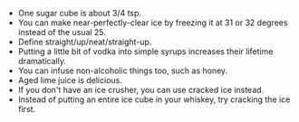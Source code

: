 - One sugar cube is about 3/4 tsp.
- You can make near-perfectly-clear ice by freezing it at 31 or 32 degrees instead of the usual 25.
- Define straight/up/neat/straight-up.
- Putting a little bit of vodka into simple syrups increases their lifetime dramatically.
- You can infuse non-alcoholic things too, such as honey.
- Aged lime juice is delicious.
- If you don't have an ice crusher, you can use cracked ice instead.
- Instead of putting an entire ice cube in your whiskey, try cracking the ice first.
